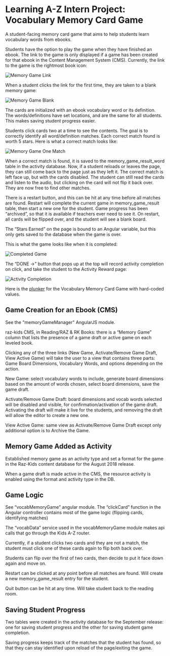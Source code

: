 # Learning A-Z Intern Project: Vocabulary Memory Card Game

A student-facing memory card game that aims to help students learn vocabulary words from ebooks.

Students have the option to play the game when they have finished an ebook. The link to the game is only displayed if a game has been created for that ebook in the Content Management System (CMS). Currently, the link to the game is the rightmost book icon:

<img src="game-link.png" alt="Memory Game Link">

When a student clicks the link for the first time, they are taken to a blank memory game:

<img src="vocab_memory_game_blank.PNG" alt="Memory Game Blank">

The cards are initialized with an ebook vocabulary word or its definition. The words/definitions have set locations, and are the same for all students. This makes saving student progress easier.

Students click cards two at a time to see the contents. The goal is to correctly identify all word/definition matches. Each correct match found is worth 5 stars. Here is what a correct match looks like:

<img src="one_match.PNG" alt="Memory Game One Match">

When a correct match is found, it is saved to the memory_game_result_word table in the activity database. Now, if a student reloads or leaves the page, they can still come back to the page just as they left it. The correct match is left face up, but with the cards disabled. The student can still read the cards and listen to the audio, but clicking on the card will not flip it back over. They are now free to find other matches.

There is a restart button, and this can be hit at any time before all matches are found. Restart will complete the current game in memory_game_result table, then start a new one for the student. Game progress has been “archived”, so that it is available if teachers ever need to see it. On restart, all cards will be flipped over, and the student will see a blank board.

The “Stars Earned” on the page is bound to an Angular variable, but this only gets saved to the database when the game is over.

This is what the game looks like when it is completed:

<img src="completed_game.PNG" alt="Completed Game">

The “DONE →” button that pops up at the top will record activity completion on click, and take the student to the Activity Reward page:

<img src="activity_completion.PNG" alt="Activity Completion">

Here is the [plunker](https://next.plnkr.co/edit/4DoLn84ZcpY3WsUVkkZn?preview) for the Vocabulary Memory Card Game with hard-coded values.

## Game Creation for an Ebook (CMS)

See the "memoryGameManager" AngularJS module.

raz-kids CMS, in Reading/RAZ & RK Books: there is a “Memory Game” column that lists the presence of a game draft or active game on each leveled book. 

Clicking any of the three links (New Game, Activate/Remove Game Draft, View Active Game) will take the user to a view that contains three parts: Game Board Dimensions, Vocabulary Words, and options depending on the action.

New Game: select vocabulary words to include, generate board dimensions based on the amount of words chosen, select board dimensions, save the game draft.

Activate/Remove Game Draft: board dimensions and vocab words selected will be disabled and visible, for confirmation/activation of the game draft. Activating the draft will make it live for the students, and removing the draft will allow the editor to create a new one.

View Active Game: same view as Activate/Remove Game Draft except only additional option is to Archive the Game.

## Memory Game Added as Activity

Established memory game as an activity type and set a format for the game in the Raz-Kids content database for the August 2018 release.

When a game draft is made active in the CMS, the resource activity is enabled using the format and activity type in the DB.

## Game Logic

See “vocabMemoryGame” angular module. The “clickCard” function in the Angular controller contains most of the game logic (flipping cards, identifying matches)

The “vocabData” service used in the vocabMemoryGame module makes api calls that go through the Kids A-Z router.

Currently, if a student clicks two cards and they are not a match, the student must click one of these cards again to flip both back over.

Students can flip over the first of two cards, then decide to put it face down again and move on.

Restart can be clicked at any point before all matches are found. Will create a new memory_game_result entry for the student.

Quit button can be hit at any time. Will take student back to the reading room.

## Saving Student Progress

Two tables were created in the activity database for the September release: one for saving student progress and the other for saving student game completion.

Saving progress keeps track of the matches that the student has found, so that they can stay identified upon reload of the page/exiting the game.

